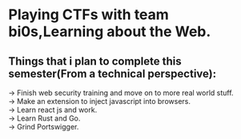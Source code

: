 # Playing CTFs with team bi0s,Learning about the Web.

## Things that i plan to complete this semester(From a technical perspective):
-> Finish web security training and move on to more real world stuff.<br>
-> Make an extension to inject javascript into browsers.<br>
-> Learn react js and work.<br>
-> Learn Rust and Go. <br>
-> Grind Portswigger.

